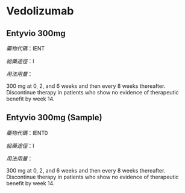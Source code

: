 # Vedolizumab

## Entyvio 300mg

*藥物代碼*：IENT

*給藥途徑*：I

*用法用量*：

300 mg at 0, 2, and 6 weeks and then every 8 weeks thereafter. Discontinue therapy in patients who show no evidence of therapeutic benefit by week 14.

## Entyvio 300mg (Sample)

*藥物代碼*：IENT0

*給藥途徑*：I

*用法用量*：

300 mg at 0, 2, and 6 weeks and then every 8 weeks thereafter. Discontinue therapy in patients who show no evidence of therapeutic benefit by week 14.

